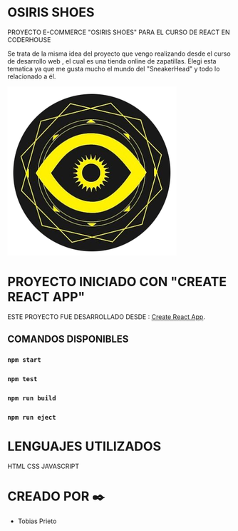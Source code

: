 # OSIRIS SHOES
PROYECTO E-COMMERCE "OSIRIS SHOES" PARA EL CURSO DE REACT EN CODERHOUSE

Se trata de la misma idea del proyecto que vengo realizando desde el curso de desarrollo web , el cual es una tienda online de zapatillas.
Elegi esta tematica ya que me gusta mucho el mundo del "SneakerHead" y todo lo relacionado a él.


![](https://github.com/TobiasPrieto/Osiris-Shoes/blob/master/images/pngosirisrecortadoredondo.png?raw=true)

# PROYECTO INICIADO CON "CREATE REACT APP"

ESTE PROYECTO FUE DESARROLLADO DESDE : [Create React App](https://github.com/facebook/create-react-app).

## COMANDOS DISPONIBLES



### `npm start`

### `npm test`

### `npm run build`



### `npm run eject`



# LENGUAJES UTILIZADOS 
HTML
CSS 
JAVASCRIPT


# CREADO POR ✒️
 * Tobias Prieto
